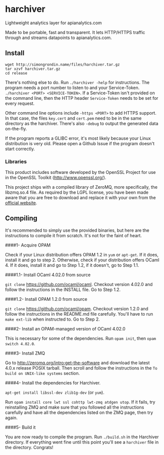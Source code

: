 harchiver
===================

Lightweight analytics layer for apianalytics.com

Made to be portable, fast and transparent. It lets HTTP/HTTPS traffic through and streams datapoints to apianalytics.com.

## Install

```
wget http://simongrondin.name/files/harchiver.tar.gz
tar xzvf harchiver.tar.gz
cd release
```

There's nothing else to do. Run `./harchiver -help` for instructions. The program needs a port number to listen to and your Service-Token. `./harchiver <PORT> <SERVICE-TOKEN>`. If a Service-Token isn't provided on the command line, then the HTTP header `Service-Token` needs to be set for every request.

Other command line options include `-https <PORT>` to add HTTPS support. In that case, the files `key.cert` and `cert.pem` need to be in the same directory as the harchiver. There's also `-debug` to output the generated data on-the-fly.

If the program reports a GLIBC error, it's most likely because your Linux distribution is very old. Please open a Github Issue if the program doesn't start correctly.

### Libraries

This product includes software developed by the OpenSSL Project for use in the OpenSSL Toolkit (http://www.openssl.org/).

This project ships with a compiled library of ZeroMQ, more specifically, the libzmq.so.4 file. As required by the LGPL license, you have been made aware that you are free to download and replace it with your own from the [official website](http://zeromq.org/intro:get-the-software).

## Compiling

It's recommended to simply use the provided binaries, but here are the instructions to compile it from scratch. It's not for the faint of heart.

####1- Acquire OPAM

Check if your Linux distribution offers OPAM 1.2 in `yum` or `apt-get`. If it does, install it and go to step 2. Otherwise, check if your distribution offers OCaml 4. If it does, install it and go to Step 1.2, if it doesn't, go to Step 1.1.

####1.1- Install OCaml 4.02.0 from source

`git clone` https://github.com/ocaml/ocaml. Checkout version 4.02.0 and follow the instructions in the INSTALL file. Go to Step 1.2.

####1.2- Install OPAM 1.2.0 from source

`git clone` https://github.com/ocaml/opam. Checkout version 1.2.0 and follow the instructions in the README.md file carefully. You'll have to run `make ext-lib` when instructed to. Go to Step 2.

####2- Install an OPAM-managed version of OCaml 4.02.0

This is necessary for some of the dependencies. Run `opam init`, then `opam switch 4.02.0`.

####3- Install ZMQ

Go to http://zeromq.org/intro:get-the-software and download the latest 4.0.x release POSIX tarball. Then scroll and follow the instructions in the `To build on UNIX-like systems` section.

####4- Install the dependencies for Harchiver.

`apt-get install libssl-dev zlib1g-dev` (or `yum`).

Run `opam install core lwt ssl cohttp lwt-zmq atdgen utop`. If it fails, try reinstalling ZMQ and make sure that you followed all the instructions carefully and have all the dependencies listed on the ZMQ page, then try again.

####5- Build it

You are now ready to compile the program. Run `./build.sh` in the Harchiver directory. If everything went fine until this point you'll see a `harchiver` file in the directory. Congrats!

